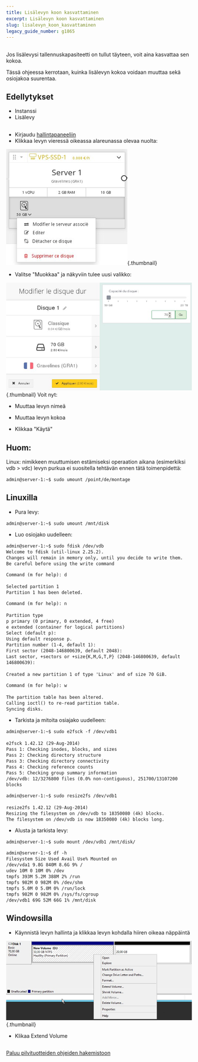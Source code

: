 ```yaml
---
title: Lisälevyn koon kasvattaminen
excerpt: Lisälevyn koon kasvattaminen
slug: lisalevyn_koon_kasvattaminen
legacy_guide_number: g1865
---
```



## 
Jos lisälevysi tallennuskapasiteetti on tullut täyteen, voit aina kasvattaa sen kokoa.

Tässä ohjeessa kerrotaan, kuinka lisälevyn kokoa voidaan muuttaa sekä osiojakoa suurentaa.


## Edellytykset

- Instanssi
- Lisälevy




## 

- Kirjaudu [hallintapaneeliin](https://www.ovh.com/manager/cloud/)
- Klikkaa levyn vieressä oikeassa alareunassa olevaa nuolta:



![](images/img_2744.jpg){.thumbnail}

- Valitse "Muokkaa" ja näkyviin tulee uusi valikko:



![](images/img_2745.jpg){.thumbnail}
Voit nyt:

- Muuttaa levyn nimeä
- Muuttaa levyn kokoa



- Klikkaa "Käytä"



## Huom:
Linux: nimikkeen muuttumisen estämiseksi operaation aikana (esimerkiksi vdb > vdc) levyn purkua ei suositella tehtävän ennen tätä toimenpidettä: 
```
admin@server-1:~$ sudo umount /point/de/montage
```




## Linuxilla

- Pura levy:

```
admin@server-1:~$ sudo umount /mnt/disk
```




- Luo osiojako uudelleen:

```
admin@server-1:~$ sudo fdisk /dev/vdb
Welcome to fdisk (util-linux 2.25.2).
Changes will remain in memory only, until you decide to write them.
Be careful before using the write command
```



```
Command (m for help): d

Selected partition 1
Partition 1 has been deleted.
```



```
Command (m for help): n

Partition type
p primary (0 primary, 0 extended, 4 free)
e extended (container for logical partitions)
Select (default p):
Using default response p.
Partition number (1-4, default 1):
First sector (2048-146800639, default 2048):
Last sector, +sectors or +size{K,M,G,T,P} (2048-146800639, default 146800639):

Created a new partition 1 of type 'Linux' and of size 70 GiB.
```



```
Command (m for help): w

The partition table has been altered.
Calling ioctl() to re-read partition table.
Syncing disks.
```


- Tarkista ja mitoita osiajako uudelleen:

```
admin@server-1:~$ sudo e2fsck -f /dev/vdb1

e2fsck 1.42.12 (29-Aug-2014)
Pass 1: Checking inodes, blocks, and sizes
Pass 2: Checking directory structure
Pass 3: Checking directory connectivity
Pass 4: Checking reference counts
Pass 5: Checking group summary information
/dev/vdb: 12/3276800 files (0.0% non-contiguous), 251700/13107200 blocks
```



```
admin@server-1:~$ sudo resize2fs /dev/vdb1

resize2fs 1.42.12 (29-Aug-2014)
Resizing the filesystem on /dev/vdb to 18350080 (4k) blocks.
The filesystem on /dev/vdb is now 18350080 (4k) blocks long.
```


- Alusta ja tarkista levy:

```
admin@server-1:~$ sudo mount /dev/vdb1 /mnt/disk/
```



```
admin@server-1:~$ df -h
Filesystem Size Used Avail Use% Mounted on
/dev/vda1 9.8G 840M 8.6G 9% /
udev 10M 0 10M 0% /dev
tmpfs 393M 5.2M 388M 2% /run
tmpfs 982M 0 982M 0% /dev/shm
tmpfs 5.0M 0 5.0M 0% /run/lock
tmpfs 982M 0 982M 0% /sys/fs/cgroup
/dev/vdb1 69G 52M 66G 1% /mnt/disk
```





## Windowsilla

- Käynnistä levyn hallinta ja klikkaa levyn kohdalla hiiren oikeaa näppäintä



![](images/img_2748.jpg){.thumbnail}

- Klikaa Extend Volume




## 
[Paluu pilvituotteiden ohjeiden hakemistoon]({legacy}1785)


